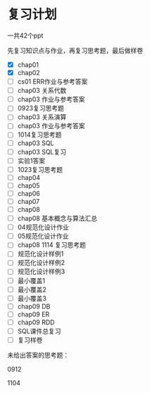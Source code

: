 # 复习计划

一共42个ppt

先复习知识点与作业，再复习思考题，最后做样卷

* [x] chap01
* [x] chap02
* [ ] cs01 ERR作业与参考答案
* [ ] chap03 关系代数
* [ ] chap03 作业与参考答案
* [ ] 0923复习思考题
* [ ] chap03 关系演算
* [ ] chap03 作业与参考答案
* [ ] 1014复习思考题
* [ ] chap03 SQL
* [ ] chap03 SQL复习
* [ ] 实验1答案
* [ ] 1023复习思考题
* [ ] chap04
* [ ] chap05
* [ ] chap06
* [ ] chap07
* [ ] chap08
* [ ] chap08 基本概念与算法汇总
* [ ] 04规范化设计作业
* [ ] 05规范化设计作业
* [ ] chap08  1114  复习思考题
* [ ] 规范化设计样例1
* [ ] 规范化设计样例2
* [ ] 规范化设计样例3
* [ ] 最小覆盖1
* [ ] 最小覆盖2
* [ ] 最小覆盖3
* [ ] chap09 DB
* [ ] chap09 ER
* [ ] chap09 RDD
* [ ] SQL课件总复习
* [ ] 复习样卷

未给出答案的思考题：

0912

1104

